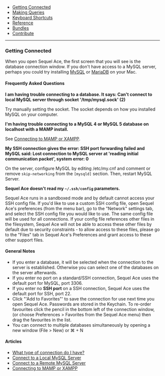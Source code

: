 -   [Getting Connected](../get-started/)
-   [Making Queries](../queries.html)
-   [Keyboard Shortcuts](../shortcuts.html)
-   [Reference](../ref/)
-   [Bundles](../bundles/)
-   [Contribute](../contribute/)

<hr>

### Getting Connected

When you open Sequel Ace, the first screen that you will see is the database connection window. If you don't have access to a MySQL server, perhaps you could try installing [MySQL](https://dev.mysql.com/doc/mysql-osx-excerpt/en/osx-installation.html "MySQL:Installing on MacOS") or [MariaDB](https://mariadb.com/kb/en/installing-mariadb-on-macos-using-homebrew "MariaDB:Installing on MacOS") on your Mac.


#### Frequently Asked Questions

**I am having trouble connecting to a database. It says: Can't connect to local MySQL server through socket '/tmp/mysql.sock' (2)**

Try manually setting the socket. The socket depends on how you installed MySQL on your computer.

**I'm having trouble connecting to a MySQL 4 or MySQL 5 database on localhost with a MAMP install.**

See [Connecting to MAMP or XAMPP](mamp-xampp.html "Connecting to MAMP or XAMPP").

**My SSH connection gives the error: SSH port forwarding failed and MySQL said: Lost connection to MySQL server at 'reading initial communication packet', system error: 0**

On the server, configure MySQL by editing /etc/my.cnf and comment or remove `skip-networking` from the `[mysqld]` section. Then, restart MySQL Server.

**Sequel Ace doesn't read my `~/.ssh/config` parameters.**

Sequel Ace runs in a sandboxed mode and by default cannot access your SSH config file. If you'd like to use a custom SSH config file, open Sequel Ace's preferences (from the menu bar), go to the "Network" settings tab, and select the SSH config file you would like to use. The same config file will be used for all connections. If your config file references other files in the filesystem, Sequel Ace will not be able to access these other files by default due to security constraints - to allow access to these files, please go to the "Files" tab in Sequel Ace's Preferences and grant access to these other support files.


#### General Notes

-   If you enter a database, it will be selected when the connection to the server is established. Otherwise you can select one of the databases on the server afterwards.
-   If you enter no port on a standard/SSH connection, Sequel Ace uses the default port for MySQL, port 3306.
-   If you enter no **SSH port** on a SSH connection, Sequel Ace uses the default port for SSH, port 22.
-   Click "'Add to Favorites"' to save the connection for use next time you open Sequel Ace. Passwords are stored in the Keychain. To re-order favourites click the pencil in the bottom left of the connection window, (or choose Preferences > Favorites from the Sequel Ace menu) then drag the favourites in the list.
-   You can connect to multiple databases simultaneously by opening a new window (File > New) or ⌘ + N


#### Articles

-   [What type of connection do I have?](connection-types.html)
-   [Connect to a Local MySQL Server](local-connection.html)
-   [Connect to a Remote MySQL Server](remote-connection.html)
-   [Connecting to MAMP or XAMPP](mamp-xampp.html)
